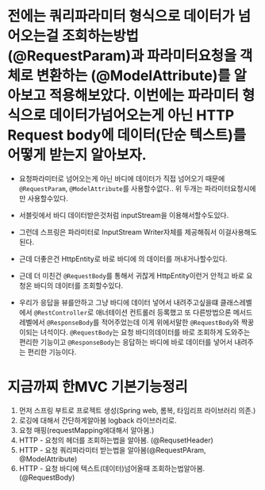 # 전에는 쿼리파라미터 형식으로 데이터가 넘어오는걸 조회하는방법 (@RequestParam)과 파라미터요청을 객체로 변환하는 (@ModelAttribute)를 알아보고 적용해보았다. 이번에는 파라미터 형식으로 데이터가넘어오는게 아닌 HTTP Request body에 데이터(단순 텍스트)를 어떻게 받는지 알아보자.

- 요청파라미터로 넘어오는게 아닌 바디에 데이터가 직접 넘어오기 때문에 `@RequestParam`, `@ModelAttribute`를 사용할수없다.. 위 두개는 파라미터요청시에만 사용할수있다.

- 서블릿에서 바디 데이터받은것처럼 inputStream을 이용해서할수도있다.

- 그런데 스프링은 파라미터로 InputStream Writer자체를 제공해줘서 이걸사용해도된다.

- 근데 더좋은건 HttpEntity로 바로 바디에 의 데이터를 꺼내거나할수있다.

- 근데 더 미친건 `@RequestBody`를 통해서 귀찮게 HttpEntity이런거 안적고 바로 요청온 바디의 데이터를 조회할수있다.

- 우리가 응답을 뷰를안하고 그냥 바디에 데이터 넣어서 내려주고싶을떄 클래스레벨에서 `@RestController`로 애너테이션 컨트롤러 등록했고 또 다른방법으론 메서드레벨에서 `@ResponseBody`를 적어주었는데 이게 위에서말한 `@RequestBody`와 짝꿍이되는 녀석이다. `@RequestBody`는 요청 바디의데이터를 바로 조회하게 도와주는 편리한 기능이고 `@ResponseBody`는 응답하는 바디에 바로 데이터를 넣어서 내려주는 편리한 기능이다.

# 지금까찌 한MVC 기본기능정리

1. 먼저 스프링 부트로 프로젝트 생성(Spring web, 롬복, 타임리프 라이브러리 의존.)
2. 로깅에 대해서 간단하게알아봄 logback 라이브러리로.
3. 요청 매핑(requestMapping에대해서 알아봄.)
4. HTTP - 요청의 헤더를 조회하는법을 알아봄. (@RequsetHeader)
5. HTTP - 요청 쿼리파라미터 받는법을 알아봄(@RequestPAram, @ModelAttribute)
6. HTTP - 요청 바디에 텍스트(데이터)넘어올때 조회하는법알아봄. (@RequestBody)
